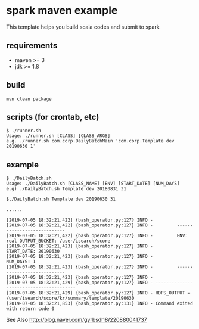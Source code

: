 # spark maven example
This template helps you build scala codes and submit to spark

## requirements
* maven >= 3
* jdk >= 1.8

## build
```
mvn clean package
```

## scripts (for crontab, etc)
```
$ ./runner.sh
Usage: ./runner.sh [CLASS] [CLASS_ARGS]
e.g. ./runner.sh com.corp.DailyBatchMain 'com.corp.Template dev 20190630 1'
```

## example
```
$ ./DailyBatch.sh
Usage: ./DailyBatch.sh [CLASS_NAME] [ENV] [START_DATE] [NUM_DAYS]
e.g) ./DailyBatch.sh Template dev 20180831 31
```

```
$./DailyBatch.sh Template dev 20190630 31

......

[2019-07-05 18:32:21,422] {bash_operator.py:127} INFO -
[2019-07-05 18:32:21,422] {bash_operator.py:127} INFO -         ----------------------------
[2019-07-05 18:32:21,422] {bash_operator.py:127} INFO -         ENV: real OUTPUT_BUCKET: /user/isearch/score
[2019-07-05 18:32:21,423] {bash_operator.py:127} INFO -         START_DATE: 20190630
[2019-07-05 18:32:21,423] {bash_operator.py:127} INFO -         NUM_DAYS: 1
[2019-07-05 18:32:21,423] {bash_operator.py:127} INFO -         ----------------------------
[2019-07-05 18:32:21,423] {bash_operator.py:127} INFO -
[2019-07-05 18:32:21,429] {bash_operator.py:127} INFO - ----------------------------------------
[2019-07-05 18:32:21,429] {bash_operator.py:127} INFO - HDFS_OUTPUT = /user/isearch/score/kr/summary/template/20190630
[2019-07-05 18:32:21,853] {bash_operator.py:131} INFO - Command exited with return code 0
```

See Also
http://blog.naver.com/gyrbsdl18/220880041737
